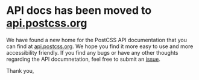 # API docs has been moved to [api.postcss.org](http://api.postcss.org/)

We have found a new home for the PostCSS API documentation that you can find at [api.postcss.org](http://api.postcss.org/). We hope you find it more easy to use and more accessibility friendly. If you find any bugs or have any other thoughts regarding the API documnetation, feel free to submit an [issue](https://github.com/postcss/postcss/issues). 

Thank you,
